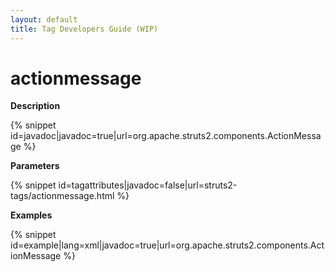 ```yaml
---
layout: default
title: Tag Developers Guide (WIP)
---
```


# actionmessage

__Description__



{% snippet id=javadoc|javadoc=true|url=org.apache.struts2.components.ActionMessage %}

__Parameters__



{% snippet id=tagattributes|javadoc=false|url=struts2-tags/actionmessage.html %}

__Examples__



{% snippet id=example|lang=xml|javadoc=true|url=org.apache.struts2.components.ActionMessage %}
